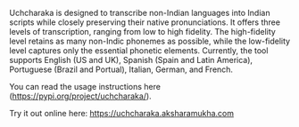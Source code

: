 Uchcharaka is designed to transcribe non-Indian languages into Indian scripts while closely preserving their native pronunciations. It offers three levels of transcription, ranging from low to high fidelity. The high-fidelity level retains as many non-Indic phonemes as possible, while the low-fidelity level captures only the essential phonetic elements. Currently, the tool supports English (US and UK), Spanish (Spain and Latin America), Portuguese (Brazil and Portual), Italian, German, and French.

You can read the usage instructions here (https://pypi.org/project/uchcharaka/).

Try it out online here: https://uchcharaka.aksharamukha.com